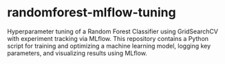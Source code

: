 # randomforest-mlflow-tuning
Hyperparameter tuning of a Random Forest Classifier using GridSearchCV with experiment tracking via MLflow. This repository contains a Python script for training and optimizing a machine learning model, logging key parameters, and visualizing results using MLflow.
